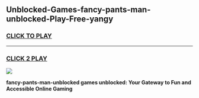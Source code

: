 
## Unblocked-Games-fancy-pants-man-unblocked-Play-Free-yangy
<h3>
<a href="https://premium76.site?title=fancy-pants-man-unblocked&ref=20M">CLICK TO PLAY</a></h3>
<hr>

<h3>
<a href="https://premium76.site?title=fancy-pants-man-unblocked&ref=20M">CLICK 2 PLAY</a>
  
</h3>

<a href="https://premium76.site?title=fancy-pants-man-unblocked&ref=19M"><img src="https://clearcache.store/games.png"></a>


**fancy-pants-man-unblocked games unblocked: Your Gateway to Fun and Accessible Online Gaming**
